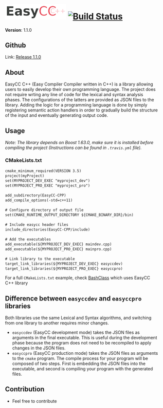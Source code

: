 # <img src="logo.png" alt="EasyCC-C++ logo" width="200"> [![Build Status](https://travis-ci.org/amirbawab/EasyCC-CPP.svg?branch=master)](https://travis-ci.org/amirbawab/EasyCC-CPP)
**Version**: 1.1.0

## Github
Link: [Release 1.1.0](https://github.com/amirbawab/EasyCC-CPP/releases/tag/v1.1.0)

## About
EasyCC C++ (Easy Compiler Compiler written in C++) is a library allowing users to easily develop their own programming language. The project does not require wrting any line of code for the lexical and syntax analysis phases. The configurations of the latters are provided as JSON files to the library. Adding the logic for a programming language is done by simply registering semantic action handlers in order to gradually build the structure of the input and eventually generating output code.

## Usage
*Note: The library depends on Boost 1.63.0, make sure it is installed before compiling the project (Instructions can be found in `.travis.yml` file).*
### CMakeLists.txt
```
cmake_minimum_required(VERSION 3.5)
project(myProject)
set(MYPROJECT_DEV_EXEC "myproject_dev")
set(MYPROJECT_PRO_EXEC "myproject_pro")

add_subdirectory(EasyCC-CPP)
add_compile_options(-std=c++11)

# Configure directory of output file
set(CMAKE_RUNTIME_OUTPUT_DIRECTORY ${CMAKE_BINARY_DIR}/bin)

# Include easycc header files
include_directories(EasyCC-CPP/include)

# Add the executables
add_executable(${MYPROJECT_DEV_EXEC} maindev.cpp)
add_executable(${MYPROJECT_PRO_EXEC} mainpro.cpp)

# Link library to the executable
target_link_libraries(${MYPROJECT_DEV_EXEC} easyccdev)
target_link_libraries(${MYPROJECT_PRO_EXEC} easyccpro)
```
For a full `CMakeLists.txt` example, check [BashClass](https://github.com/amirbawab/BashClass) which uses EasyCC C++ library

## Difference between `easyccdev` and `easyccpro` libraries
Both libraries use the same Lexical and Syntax algorithms, and switching from one library to another requires minor changes.

* `easyccdev` (EasyCC development mode) takes the JSON files as arguments in the final executable. This is useful during the development phase because the program does not need to be recompiled to apply changes in the JSON files.
* `easyccpro` (EasyCC production mode) takes the JSON files as arguments to the `cmake` program. The compile process for your program will be composed of two steps. First is embedding the JSON files into the executable, and  second is compiling your program with the generated files.

## Contribution
* Feel free to contribute

